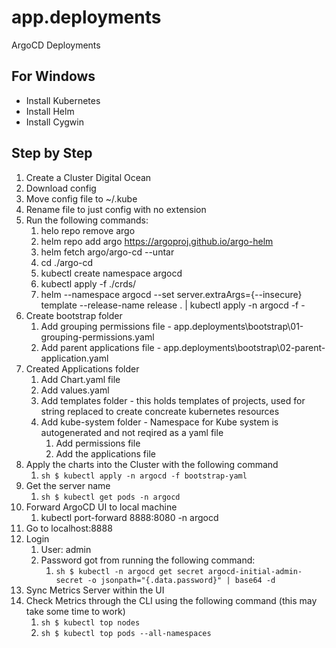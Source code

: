 # app.deployments
ArgoCD Deployments

## For Windows
- Install Kubernetes
- Install Helm
- Install Cygwin

## Step by Step
1. Create a Cluster Digital Ocean
2. Download config
3. Move config file to ~/.kube
4. Rename file to just config with no extension
5. Run the following commands:
    1. helo repo remove argo
    2. helm repo add argo https://argoproj.github.io/argo-helm
    3. helm fetch argo/argo-cd --untar
    4. cd ./argo-cd
    5. kubectl create namespace argocd
    6. kubectl apply -f ./crds/
    7. helm --namespace argocd --set server.extraArgs={--insecure} template --release-name release . | kubectl apply -n argocd -f -
6. Create bootstrap folder
    1. Add grouping permissions file - app.deployments\bootstrap\01-grouping-permissions.yaml
    2. Add parent applications file - app.deployments\bootstrap\02-parent-application.yaml
7. Created Applications folder
    1. Add Chart.yaml file
    2. Add values.yaml
    3. Add templates folder - this holds templates of projects, used for string replaced to create concreate kubernetes resources
    4. Add kube-system folder - Namespace for Kube system is autogenerated and not reqired as a yaml file
        1. Add permissions file
        2. Add the applications file
8. Apply the charts into the Cluster with the following command
    1. ```sh $ kubectl apply -n argocd -f bootstrap-yaml```
9. Get the server name
    1. ```sh $ kubectl get pods -n argocd```
10. Forward ArgoCD UI to local machine
    1. kubectl port-forward <REPLACE WITH NAME FROM PREVIOUS COMMAND> 8888:8080 -n argocd
11. Go to localhost:8888
12. Login
    1. User: admin
    2. Password got from running the following command: 
        1. ```sh $ kubectl -n argocd get secret argocd-initial-admin-secret -o jsonpath="{.data.password}" | base64 -d```
13. Sync Metrics Server within the UI
14. Check Metrics through the CLI using the following command (this may take some time to work)
    1. ```sh $ kubectl top nodes```
    2. ```sh $ kubectl top pods --all-namespaces```
